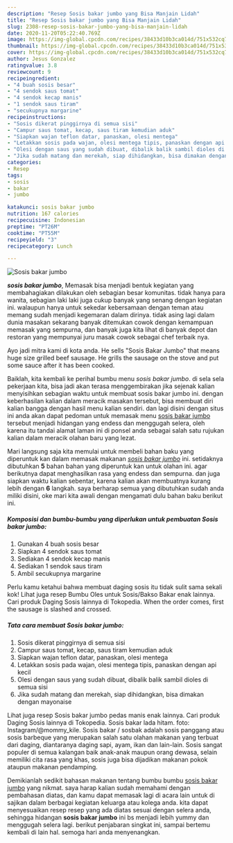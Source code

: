 ```yaml
---
description: "Resep Sosis bakar jumbo yang Bisa Manjain Lidah"
title: "Resep Sosis bakar jumbo yang Bisa Manjain Lidah"
slug: 2308-resep-sosis-bakar-jumbo-yang-bisa-manjain-lidah
date: 2020-11-20T05:22:40.769Z
image: https://img-global.cpcdn.com/recipes/38433d10b3ca014d/751x532cq70/sosis-bakar-jumbo-foto-resep-utama.jpg
thumbnail: https://img-global.cpcdn.com/recipes/38433d10b3ca014d/751x532cq70/sosis-bakar-jumbo-foto-resep-utama.jpg
cover: https://img-global.cpcdn.com/recipes/38433d10b3ca014d/751x532cq70/sosis-bakar-jumbo-foto-resep-utama.jpg
author: Jesus Gonzalez
ratingvalue: 3.8
reviewcount: 9
recipeingredient:
- "4 buah sosis besar"
- "4 sendok saus tomat"
- "4 sendok kecap manis"
- "1 sendok saus tiram"
- "secukupnya margarine"
recipeinstructions:
- "Sosis dikerat pinggirnya di semua sisi"
- "Campur saus tomat, kecap, saus tiram kemudian aduk"
- "Siapkan wajan teflon datar, panaskan, olesi mentega"
- "Letakkan sosis pada wajan, olesi mentega tipis, panaskan dengan api kecil"
- "Olesi dengan saus yang sudah dibuat, dibalik balik sambil dioles di semua sisi"
- "Jika sudah matang dan merekah, siap dihidangkan, bisa dimakan dengan mayonaise"
categories:
- Resep
tags:
- sosis
- bakar
- jumbo

katakunci: sosis bakar jumbo 
nutrition: 167 calories
recipecuisine: Indonesian
preptime: "PT26M"
cooktime: "PT55M"
recipeyield: "3"
recipecategory: Lunch

---
```



![Sosis bakar jumbo](https://img-global.cpcdn.com/recipes/38433d10b3ca014d/751x532cq70/sosis-bakar-jumbo-foto-resep-utama.jpg)

<b><i>sosis bakar jumbo</i></b>, Memasak bisa menjadi bentuk kegiatan yang membahagiakan dilakukan oleh sebagian besar komunitas. tidak hanya para wanita, sebagian laki laki juga cukup banyak yang senang dengan kegiatan ini. walaupun hanya untuk sekedar kebersamaan dengan teman atau memang sudah menjadi kegemaran dalam dirinya. tidak asing lagi dalam dunia masakan sekarang banyak ditemukan cowok dengan kemampuan memasak yang sempurna, dan banyak juga kita lihat di banyak depot dan restoran yang mempunyai juru masak cowok sebagai chef terbaik nya.

Ayo jadi mitra kami di kota anda. He sells &#34;Sosis Bakar Jumbo&#34; that means huge size grilled beef sausage. He grills the sausage on the stove and put some sauce after it has been cooked.

Baiklah, kita kembali ke perihal bumbu menu <i>sosis bakar jumbo</i>. di sela sela pekerjaan kita, bisa jadi akan terasa menggembirakan jika sejenak kalian menyisihkan sebagian waktu untuk membuat sosis bakar jumbo ini. dengan keberhasilan kalian dalam meracik masakan tersebut, bisa membuat diri kalian bangga dengan hasil menu kalian sendiri. dan lagi disini dengan situs ini anda akan dapat pedoman untuk memasak menu <u>sosis bakar jumbo</u> tersebut menjadi hidangan yang endess dan menggugah selera, oleh karena itu tandai alamat laman ini di ponsel anda sebagai salah satu rujukan kalian dalam meracik olahan baru yang lezat.


Mari langsung saja kita memulai untuk membeli bahan baku yang diperuntuk kan dalam memasak makanan <u><i>sosis bakar jumbo</i></u> ini. setidaknya dibutuhkan <b>5</b> bahan bahan yang diperuntuk kan untuk olahan ini. agar berikutnya dapat menghasilkan rasa yang endess dan sempurna. dan juga siapkan waktu kalian sebentar, karena kalian akan membuatnya kurang lebih dengan <b>6</b> langkah. saya berharap semua yang dibutuhkan sudah anda miliki disini, oke mari kita awali dengan mengamati dulu bahan baku berikut ini.

<!--inarticleads1-->

##### Komposisi dan bumbu-bumbu yang diperlukan untuk pembuatan Sosis bakar jumbo:

1. Gunakan 4 buah sosis besar
1. Siapkan 4 sendok saus tomat
1. Sediakan 4 sendok kecap manis
1. Sediakan 1 sendok saus tiram
1. Ambil secukupnya margarine


Perlu kamu ketahui bahwa membuat daging sosis itu tidak sulit sama sekali kok! Lihat juga resep Bumbu Oles untuk Sosis/Bakso Bakar enak lainnya. Cari produk Daging Sosis lainnya di Tokopedia. When the order comes, first the sausage is slashed and crossed. 

<!--inarticleads2-->

##### Tata cara membuat Sosis bakar jumbo:

1. Sosis dikerat pinggirnya di semua sisi
1. Campur saus tomat, kecap, saus tiram kemudian aduk
1. Siapkan wajan teflon datar, panaskan, olesi mentega
1. Letakkan sosis pada wajan, olesi mentega tipis, panaskan dengan api kecil
1. Olesi dengan saus yang sudah dibuat, dibalik balik sambil dioles di semua sisi
1. Jika sudah matang dan merekah, siap dihidangkan, bisa dimakan dengan mayonaise


Lihat juga resep Sosis bakar jumbo pedas manis enak lainnya. Cari produk Daging Sosis lainnya di Tokopedia. Sosis bakar lada hitam. foto: Instagram/@mommy_kile. Sosis bakar / sosbak adalah sosis panggang atau sosis barbeque yang merupakan salah satu olahan makanan yang terbuat dari daging, diantaranya daging sapi, ayam, ikan dan lain-lain. Sosis sangat populer di semua kalangan baik anak-anak maupun orang dewasa, selain memiliki cita rasa yang khas, sosis juga bisa dijadikan makanan pokok ataupun makanan pendamping. 

Demikianlah sedikit bahasan makanan tentang bumbu bumbu <u>sosis bakar jumbo</u> yang nikmat. saya harap kalian sudah memahami dengan pembahasan diatas, dan kamu dapat memasak lagi di acara lain untuk di sajikan dalam berbagai kegiatan keluarga atau kolega anda. kita dapat menyesuaikan resep resep yang ada diatas sesuai dengan selera anda, sehingga hidangan <b>sosis bakar jumbo</b> ini bs menjadi lebih yummy dan menggugah selera lagi. berikut penjabaran singkat ini, sampai bertemu kembali di lain hal. semoga hari anda menyenangkan.
